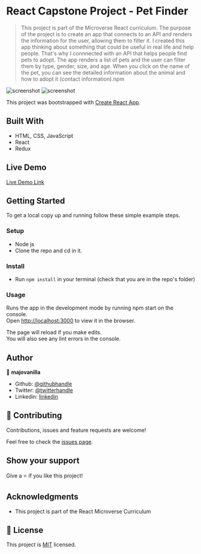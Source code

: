 # React Capstone Project - Pet Finder

> This project is part of the Microverse React curriculum.
The purpose of the project is to create an app that connects to an API and renders the information for the user, allowing them to filter it.
I created this app thinking about something that could be useful in real life and help people.
That's why I connnected with an API that helps people find pets to adopt.
The app renders a list of pets and the user can filter them by type, gender, size, and age.
When you click on the name of the pet, you can see the detailed information about the animal and how to adopt it (contact information).npm

![screenshot](./images/sc1.png)
![screenshot](./images/sc1.png)

This project was bootstrapped with [Create React App](https://github.com/facebook/create-react-app).

## Built With

- HTML, CSS, JavaScript
- React
- Redux

## Live Demo

[Live Demo Link](https://hidden-bayou-72074.herokuapp.com/ )


## Getting Started

To get a local copy up and running follow these simple example steps.

### Setup

- Node js
- Clone the repo and cd in it.

### Install

- Run `npm install` in your terminal (check that you are in the repo's folder)

### Usage

Runs the app in the development mode by running npm start on the console.<br />
Open [http://localhost:3000](http://localhost:3000) to view it in the browser.

The page will reload if you make edits.<br />
You will also see any lint errors in the console.


## Author

👤 **majovanilla**

- Github: [@githubhandle](https://github.com/majovanilla)
- Twitter: [@twitterhandle](https://twitter.com/MajoVanilla)
- Linkedin: [linkedin](https://linkedin.com/majoreyesparroquin)



## 🤝 Contributing

Contributions, issues and feature requests are welcome!

Feel free to check the [issues page](issues/).

## Show your support

Give a ⭐️ if you like this project!

## Acknowledgments

- This project is part of the React Microverse Curriculum

## 📝 License

This project is [MIT](lic.url) licensed.
